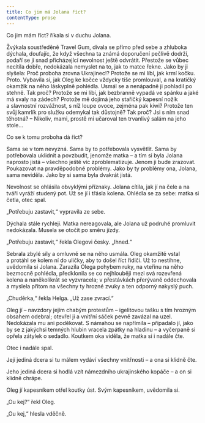 ```yaml
---
title: Co jim má Jolana říct?
contentType: prose
---
```


<section>

Co jim mám říct? říkala si v duchu Jolana.

Žvýkala soustředěně Travel Gum, dívala se přímo před sebe a zhluboka dýchala, doufajíc, že když všechna ta známá doporučení pečlivě dodrží, podaří se jí snad přicházející nevolnost ještě odvrátit. Přestože se vůbec necítila dobře, nedokázala nemyslet na to, jak to matce řekne. Jako by ji slyšela: Proč proboha zrovna Ukrajinec!? Protože se mi líbí, jak krmí kočku. Proto. Vybavila si, jak Oleg ke kočce vždycky tiše promlouval, a na kratičký okamžik na něho láskyplně pohlédla. Usmál se a nenápadně ji pohladil po stehně. Tak proč? Protože se mi líbí, jak bezbranně vypadá ve spánku a jaké má svaly na zádech? Protože mě dojímá jeho stařičký kapesní nožík a slavnostní rozvážnost, s níž loupe ovoce, zejména pak kiwi? Protože ten svůj kamrlík pro služku odemykal tak důstojně? Tak proč? Jsi s ním snad těhotná? – Nikoliv, mami, prostě mi učaroval ten trvanlivý salám na jeho stole…

Co se k tomu proboha dá říct?

Sama se v tom nevyzná. Sama by to potřebovala vysvětlit. Sama by potřebovala uklidnit a povzbudit, jenomže matka – a tím si byla Jolana naprosto jistá – všechno ještě víc zproblematizuje. Jenom ji bude zrazovat. Poukazovat na pravděpodobné problémy. Jako by ty problémy ona, Jolana, sama neviděla. Jako by si sama byla dvakrát jistá.

Nevolnost se ohlásila obvyklými příznaky. Jolana cítila, jak jí na čele a na tváři vyráží studený pot. Už se jí i třásla kolena. Ohlédla se za sebe: matka si četla, otec spal.

„Potřebuju zastavit,“ vypravila ze sebe.

Dýchala stále rychleji. Matka nereagovala, ale Jolana už podruhé promluvit nedokázala. Musela se otočit po směru jízdy.

„Potřebuju zastavit,“ řekla Olegovi česky. „Ihned.“

Sebrala zbylé síly a omluvně se na něho usmála. Oleg okamžitě vstal a protáhl se kolem ní do uličky, aby to došel říct řidiči. Už to nestihne, uvědomila si Jolana. Zarazila Olega pohybem ruky, na vteřinu na něho bezmocně pohlédla, předklonila se co nejhlouběji mezi svá rozevřená kolena a naněkolikrát se vyzvracela; v přestávkách přerývaně oddechovala a myslela přitom na všechny ty hrozné zvuky a ten odporný nakyslý puch.

„Chuděrka,“ řekla Helga. „Už zase zvrací.“

Oleg jí – navzdory jejím chabým protestům – igelitovou tašku s tím hrozným obsahem odebral; otevřel ji a vnitřní sáček pevně zavázal na uzel. Nedokázala mu ani poděkovat. S námahou se napřímila – připadalo jí, jako by se z jakýchsi temných hlubin vracela zpátky na hladinu – a vyčerpaně si opřela zátylek o sedadlo. Koutkem oka viděla, že matka si i nadále čte.

Otec i nadále spal.

Její jediná dcera si tu málem vydáví všechny vnitřnosti – a ona si klidně čte.

Jeho jediná dcera si hodlá vzít námezdního ukrajinského kopáče – a on si klidně chrápe.

Oleg jí kapesníkem otřel koutky úst. Svým kapesníkem, uvědomila si.

„Ou kej?“ řekl Oleg.

„Ou kej,“ hlesla vděčně.

</section>
